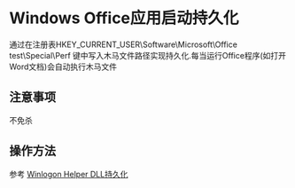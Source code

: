 # Windows Office应用启动持久化


通过在注册表HKEY_CURRENT_USER\Software\Microsoft\Office test\Special\Perf 键中写入木马文件路径实现持久化.每当运行Office程序(如打开Word文档)会自动执行木马文件

## 注意事项
不免杀

## 操作方法
参考 [Winlogon Helper DLL持久化](./Persistence_WinlogonHelperDLL_Windows)


